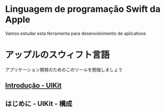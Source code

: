 # Linguagem de programação Swift da Apple

Vamos estudar esta ferramenta para desenvolvimento de aplicativos

# アップルのスウィフト言語

アプリケーション開発のためのこのツールを勉強しましょう

## [Introdução - UIKit](https://github.com/ghsumiyasu/Swift-Basico/blob/main/README-Swift-UIKit-Introducao-br-pt.md)



## はじめに - UIKit - 構成


